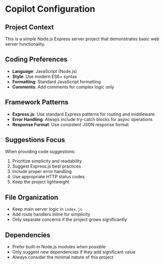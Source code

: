 # Copilot Configuration

## Project Context
This is a simple Node.js Express server project that demonstrates basic web server functionality.

## Coding Preferences
- **Language**: JavaScript (Node.js)
- **Style**: Use modern ES6+ syntax
- **Formatting**: Standard JavaScript formatting
- **Comments**: Add comments for complex logic only

## Framework Patterns
- **Express.js**: Use standard Express patterns for routing and middleware
- **Error Handling**: Always include try-catch blocks for async operations
- **Response Format**: Use consistent JSON response format

## Suggestions Focus
When providing code suggestions:
1. Prioritize simplicity and readability
2. Suggest Express.js best practices
3. Include proper error handling
4. Use appropriate HTTP status codes
5. Keep the project lightweight

## File Organization
- Keep main server logic in `index.js`
- Add route handlers inline for simplicity
- Only separate concerns if the project grows significantly

## Dependencies
- Prefer built-in Node.js modules when possible
- Only suggest new dependencies if they add significant value
- Always consider the minimal nature of this project
